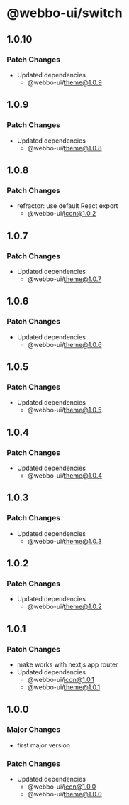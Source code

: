 # @webbo-ui/switch

## 1.0.10

### Patch Changes

- Updated dependencies
  - @webbo-ui/theme@1.0.9

## 1.0.9

### Patch Changes

- Updated dependencies
  - @webbo-ui/theme@1.0.8

## 1.0.8

### Patch Changes

- refractor: use default React export
  - @webbo-ui/icon@1.0.2

## 1.0.7

### Patch Changes

- Updated dependencies
  - @webbo-ui/theme@1.0.7

## 1.0.6

### Patch Changes

- Updated dependencies
  - @webbo-ui/theme@1.0.6

## 1.0.5

### Patch Changes

- Updated dependencies
  - @webbo-ui/theme@1.0.5

## 1.0.4

### Patch Changes

- Updated dependencies
  - @webbo-ui/theme@1.0.4

## 1.0.3

### Patch Changes

- Updated dependencies
  - @webbo-ui/theme@1.0.3

## 1.0.2

### Patch Changes

- Updated dependencies
  - @webbo-ui/theme@1.0.2

## 1.0.1

### Patch Changes

- make works with nextjs app router
- Updated dependencies
  - @webbo-ui/icon@1.0.1
  - @webbo-ui/theme@1.0.1

## 1.0.0

### Major Changes

- first major version

### Patch Changes

- Updated dependencies
  - @webbo-ui/icon@1.0.0
  - @webbo-ui/theme@1.0.0
